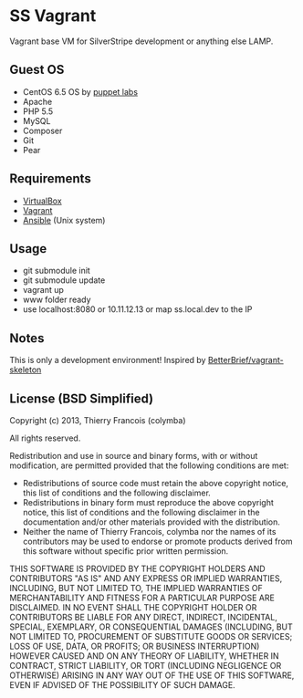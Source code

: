 SS Vagrant
======================

Vagrant base VM for SilverStripe development or anything else LAMP.

## Guest OS
- CentOS 6.5 OS by [puppet labs](http://puppet-vagrant-boxes.puppetlabs.com/)
- Apache
- PHP 5.5
- MySQL
- Composer
- Git
- Pear

## Requirements
- [VirtualBox](//www.virtualbox.org)
- [Vagrant](//www.vagrantup.com)
- [Ansible](//www.ansible.com) (Unix system)

## Usage
- git submodule init
- git submodule update
- vagrant up
- www folder ready
- use localhost:8080 or 10.11.12.13 or map ss.local.dev to the IP

## Notes
This is only a development environment!
Inspired by [BetterBrief/vagrant-skeleton](https://github.com/BetterBrief/vagrant-skeleton)

## License (BSD Simplified)

Copyright (c) 2013, Thierry Francois (colymba)

All rights reserved.

Redistribution and use in source and binary forms, with or without modification, are permitted provided that the following conditions are met:

 * Redistributions of source code must retain the above copyright notice, this list of conditions and the following disclaimer.
 * Redistributions in binary form must reproduce the above copyright notice, this list of conditions and the following disclaimer in the documentation and/or other materials provided with the distribution.
 * Neither the name of Thierry Francois, colymba nor the names of its contributors may be used to endorse or promote products derived from this software without specific prior written permission.
 
THIS SOFTWARE IS PROVIDED BY THE COPYRIGHT HOLDERS AND CONTRIBUTORS "AS IS" AND ANY EXPRESS OR IMPLIED WARRANTIES, INCLUDING, BUT NOT LIMITED TO, THE IMPLIED WARRANTIES OF MERCHANTABILITY AND FITNESS FOR A PARTICULAR PURPOSE ARE DISCLAIMED. IN NO EVENT SHALL THE COPYRIGHT HOLDER OR CONTRIBUTORS BE LIABLE FOR ANY DIRECT, INDIRECT, INCIDENTAL, SPECIAL, EXEMPLARY, OR CONSEQUENTIAL DAMAGES (INCLUDING, BUT NOT LIMITED TO, PROCUREMENT OF SUBSTITUTE GOODS OR SERVICES; LOSS OF USE, DATA, OR PROFITS; OR BUSINESS INTERRUPTION) HOWEVER CAUSED AND ON ANY THEORY OF LIABILITY, WHETHER IN CONTRACT, STRICT LIABILITY, OR TORT (INCLUDING NEGLIGENCE OR OTHERWISE) ARISING IN ANY WAY OUT OF THE USE OF THIS SOFTWARE, EVEN IF ADVISED OF THE POSSIBILITY OF SUCH DAMAGE.